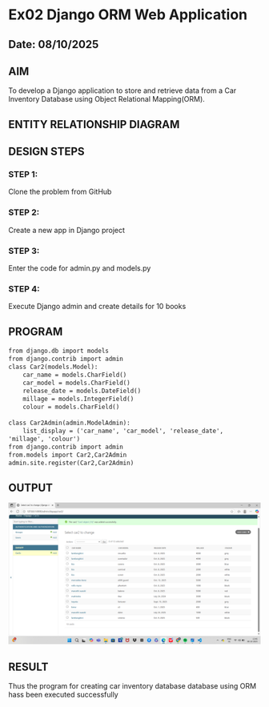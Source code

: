 # Ex02 Django ORM Web Application
## Date: 08/10/2025

## AIM
To develop a Django application to store and retrieve data from a Car Inventory Database using Object Relational Mapping(ORM).

## ENTITY RELATIONSHIP DIAGRAM



## DESIGN STEPS

### STEP 1:
Clone the problem from GitHub

### STEP 2:
Create a new app in Django project

### STEP 3:
Enter the code for admin.py and models.py

### STEP 4:
Execute Django admin and create details for 10 books

## PROGRAM
```
from django.db import models
from django.contrib import admin
class Car2(models.Model):
    car_name = models.CharField()
    car_model = models.CharField()
    release_date = models.DateField()
    millage = models.IntegerField()
    colour = models.CharField()

class Car2Admin(admin.ModelAdmin):
    list_display = ('car_name', 'car_model', 'release_date', 'millage', 'colour')
from django.contrib import admin
from.models import Car2,Car2Admin
admin.site.register(Car2,Car2Admin)
```



## OUTPUT

![alt text](<Screenshot 2025-10-08 134654.png>)


## RESULT
Thus the program for creating car inventory database database using ORM hass been executed successfully
